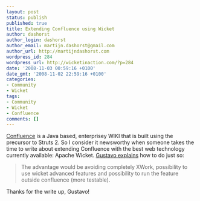 ```yaml
---
layout: post
status: publish
published: true
title: Extending Confluence using Wicket
author: dashorst
author_login: dashorst
author_email: martijn.dashorst@gmail.com
author_url: http://martijndashorst.com
wordpress_id: 284
wordpress_url: http://wicketinaction.com/?p=284
date: '2008-11-03 00:59:16 +0100'
date_gmt: '2008-11-02 22:59:16 +0100'
categories:
- Community
- Wicket
tags:
- Community
- Wicket
- Confluence
comments: []
---
```

<p><a href="http://www.atlassian.com/software/confluence/">Confluence</a> is a Java based, enterprisey WIKI that is built using the precursor to Struts 2. So I consider it newsworthy when someone takes the time to write about extending Confluence with the best web technology currently available: Apache Wicket. <a href="http://netsuke.wordpress.com/2008/11/02/extending-confluence-using-wicket/">Gustavo explains</a> how to do just so:</p>
<blockquote><p>The advantage would be avoiding completely XWork, possibility to use wicket advanced features and possibility to run the feature outside confluence (more testable).</p></blockquote>
<p>Thanks for the write up, Gustavo!</p>
